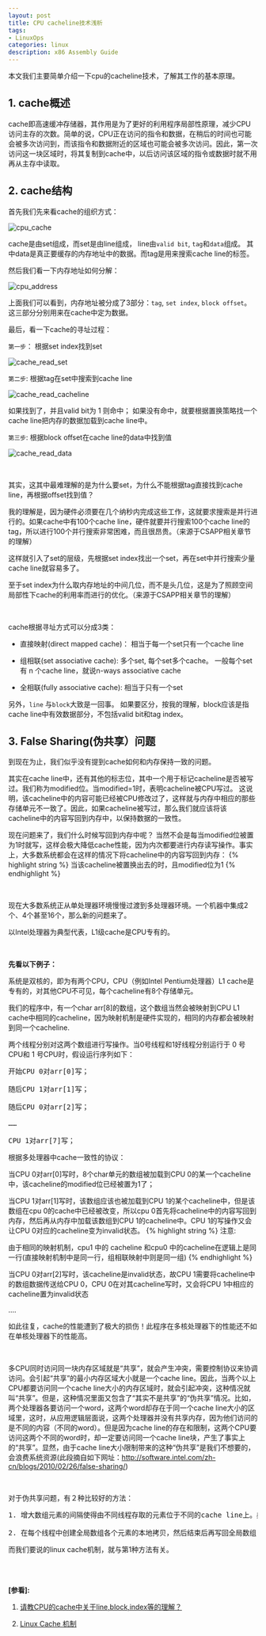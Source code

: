 ```yaml
---
layout: post
title: CPU cacheline技术浅析
tags:
- LinuxOps
categories: linux
description: x86 Assembly Guide
---
```



本文我们主要简单介绍一下cpu的cacheline技术，了解其工作的基本原理。


<!-- more -->

## 1. cache概述

cache即高速缓冲存储器，其作用是为了更好的利用程序局部性原理，减少CPU访问主存的次数。简单的说，CPU正在访问的指令和数据，在稍后的时间也可能会被多次访问到，而该指令和数据附近的区域也可能会被多次访问。因此，第一次访问这一块区域时，将其复制到cache中，以后访问该区域的指令或数据时就不用再从主存中读取。


## 2. cache结构
首先我们先来看cache的组织方式：

![cpu_cache](https://ivanzz1001.github.io/records/assets/img/linux/cpu_cache.jpg)


cache是由set组成，而set是由line组成， line由```valid bit```, ```tag```和```data```组成。 其中data是真正要缓存的内存地址中的数据。而tag是用来搜索cache line的标签。

然后我们看一下内存地址如何分解：

![cpu_address](https://ivanzz1001.github.io/records/assets/img/linux/cpu_address.jpg)


上面我们可以看到，内存地址被分成了3部分：```tag```, ```set index```, ```block offset```。这三部分分别用来在cache中定为数据。


最后，看一下cache的寻址过程：

```第一步```： 根据set index找到set

![cache_read_set](https://ivanzz1001.github.io/records/assets/img/linux/cache_read_set.jpg)


```第二步```: 根据tag在set中搜索到cache line

![cache_read_cacheline](https://ivanzz1001.github.io/records/assets/img/linux/cache_read_cacheline.jpg)

如果找到了，并且valid bit为 1 则命中； 如果没有命中，就要根据置换策略找一个cache line把内存的数据加载到cache line中。

```第三步```: 根据block offset在cache line的data中找到值

![cache_read_data](https://ivanzz1001.github.io/records/assets/img/linux/cache_read_data.jpg)


<br />

其实，这其中最难理解的是为什么要set，为什么不能根据tag直接找到cache line，再根据offset找到值？

我的理解是，因为硬件必须要在几个纳秒内完成这些工作，这就要求搜索是并行进行的。如果cache中有100个cache line，硬件就要并行搜索100个cache line的tag，所以进行100个并行搜索非常困难，而且很昂贵。（来源于CSAPP相关章节的理解）

这样就引入了set的层级，先根据set index找出一个set，再在set中并行搜索少量cache line就容易多了。

至于set index为什么取内存地址的中间几位，而不是头几位，这是为了照顾空间局部性下cache的利用率而进行的优化。（来源于CSAPP相关章节的理解）


<br />

cache根据寻址方式可以分成3类：

* 直接映射(direct mapped cache)： 相当于每一个set只有一个cache line

* 组相联(set associative cache): 多个set, 每个set多个cache。 一般每个set有 n 个cache line，就说n-ways associative cache

* 全相联(fully associative cache): 相当于只有一个set


另外，```line``` 与```block```大致是一回事。 如果要区分，按我的理解，block应该是指cache line中有效数据部分，不包括valid bit和tag index。


## 3. False Sharing(伪共享）问题

到现在为止，我们似乎没有提到cache如何和内存保持一致的问题。

  
其实在cache line中，还有其他的标志位，其中一个用于标记cacheline是否被写过。我们称为modified位。当modified=1时，表明cacheline被CPU写过。 这说明，该cacheline中的内容可能已经被CPU修改过了，这样就与内存中相应的那些存储单元不一致了。因此，如果cacheline被写过，那么我们就应该将该cacheline中的内容写回到内存中，以保持数据的一致性。

现在问题来了，我们什么时候写回到内存中呢？ 当然不会是每当modified位被置为1时就写，这样会极大降低cache性能，因为内次都要进行内存读写操作。事实上，大多数系统都会在这样的情况下将cacheline中的内容写回到内存：
{% highlight string %}
当该cacheline被置换出去的时，且modified位为1
{% endhighlight %}

<br />

现在大多数系统正从单处理器环境慢慢过渡到多处理器环境。一个机器中集成2个、4个甚至16个，那么新的问题来了。

以Intel处理器为典型代表，L1级cache是CPU专有的。

<br />

**先看以下例子：**

系统是双核的，即为有两个CPU，CPU（例如Intel Pentium处理器）L1 cache是专有的，对其他CPU不可见，每个cacheline有8个存储单元。

我们的程序中，有一个char arr[8]的数组，这个数组当然会被映射到CPU L1 cache中相同的cacheline，因为映射机制是硬件实现的，相同的内存都会被映射到同一个cacheline.

两个线程分别对这两个数组进行写操作。当0号线程和1好线程分别运行于 0 号CPU和 1 号CPU时，假设运行序列如下：
<pre>
开始CPU 0对arr[0]写；

随后CPU 1对arr[1]写；

随后CPU 0对arr[2]写；

……

CPU 1对arr[7]写；
</pre>
根据多处理器中cache一致性的协议：

当CPU 0对arr[0]写时，8个char单元的数组被加载到CPU 0的某一个cacheline中，该cacheline的modified位已经被置为1了；

当CPU 1对arr[1]写时，该数组应该也被加载到CPU 1的某个cacheline中，但是该数组在cpu 0的cache中已经被改变，所以cpu 0首先将cacheline中的内容写回到内存，然后再从内存中加载该数组到CPU 1的cacheline中。CPU 1的写操作又会让CPU 0对应的cacheline变为invalid状态。
{% highlight string %}
注意:

由于相同的映射机制，cpu1 中的 cacheline 和cpu0 中的cacheline在逻辑上是同一行(直接映射机制中是同一行，组相联映射中则是同一组)
{% endhighlight %}

当CPU 0对arr[2]写时，该cacheline是invalid状态，故CPU 1需要将cacheline中的数组数据传送给CPU 0，CPU 0在对其cacheline写时，又会将CPU 1中相应的cacheline置为invalid状态

....

如此往复，cache的性能遭到了极大的损伤！此程序在多核处理器下的性能还不如在单核处理器下的性能高。

<br />


多CPU同时访问同一块内存区域就是“共享”，就会产生冲突，需要控制协议来协调访问。会引起“共享”的最小内存区域大小就是一个cache line。因此，当两个以上CPU都要访问同一个cache line大小的内存区域时，就会引起冲突，这种情况就叫“共享”。但是，这种情况里面又包含了“其实不是共享”的“伪共享”情况。比如，两个处理器各要访问一个word，这两个word却存在于同一个cache line大小的区域里，这时，从应用逻辑层面说，这两个处理器并没有共享内存，因为他们访问的是不同的内容（不同的word）。但是因为cache line的存在和限制，这两个CPU要访问这两个不同的word时，却一定要访问同一个cache line块，产生了事实上的“共享”。显然，由于cache line大小限制带来的这种“伪共享”是我们不想要的，会浪费系统资源(此段摘自如下网址：http://software.intel.com/zh-cn/blogs/2010/02/26/false-sharing/)

<br />

对于伪共享问题，有２种比较好的方法：
<pre>
1. 增大数组元素的间隔使得由不同线程存取的元素位于不同的cache line上。典型的空间换时间 

2. 在每个线程中创建全局数组各个元素的本地拷贝，然后结束后再写回全局数组
</pre>
而我们要说的linux cache机制，就与第1种方法有关。









<br />
<br />

**[参看]:**

1. [请教CPU的cache中关于line,block,index等的理解？](https://www.zhihu.com/question/24612442/answer/53107450)

2. [Linux Cache 机制](http://www.cnblogs.com/liloke/archive/2011/11/20/2255737.html)




<br />
<br />
<br />


